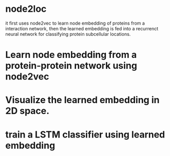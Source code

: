 # node2loc
it first uses node2vec to learn node embedding of proteins from a interaction network, then the learned embedding is fed into a recurrenct neural network for classifying protein subcellular locations.

# Learn node embedding from a protein-protein network using node2vec

# Visualize the learned embedding in 2D space.

# train a LSTM classifier using learned embedding
